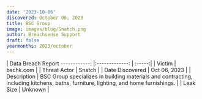 ```yaml
---
date: '2023-10-06'
discovered: October 06, 2023
title: BSC Group
image: images/blog/Snatch.png
author: Breachsense Support
draft: false
yearmonths: 2023/october
---
```



| Data Breach Report
------------:     |:-------------:    | :-----:|
| Victim      | bschk.com      | 
| Threat Actor      | Snatch      | 
| Date Discovered      | Oct 06, 2023      | 
| Description      | BSC Group specializes in building materials and contracting, including kitchens, baths, furniture, lighting, and home furnishings.      | 
| Leak Size      | Unknown      | 

